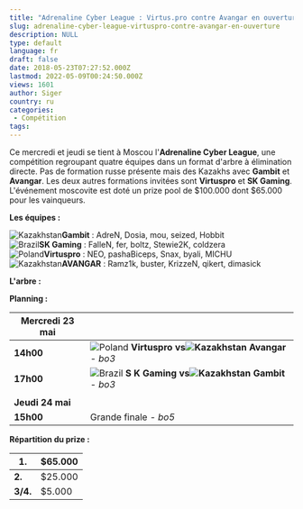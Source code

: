 ```yaml
---
title: "Adrenaline Cyber League : Virtus.pro contre Avangar en ouverture"
slug: adrenaline-cyber-league-virtuspro-contre-avangar-en-ouverture
description: NULL
type: default
language: fr
draft: false
date: 2018-05-23T07:27:52.000Z
lastmod: 2022-05-09T00:24:50.000Z
views: 1601
author: Siger
country: ru
categories:
 - Compétition
tags:
---
```

Ce mercredi et jeudi se tient à Moscou l'**Adrenaline Cyber League**, une compétition regroupant quatre équipes dans un format d'arbre à élimination directe. Pas de formation russe présente mais des Kazakhs avec **Gambit** et **Avangar**. Les deux autres formations invitées sont **Virtuspro** et **SK Gaming**. L'événement moscovite est doté un prize pool de $100.000 dont $65.000 pour les vainqueurs.  
  
**Les équipes :**

![Kazakhstan](/images/countries/kz.svg)⁠**Gambit** : AdreN, Dosia, mou, seized, Hobbit  
![Brazil](/images/countries/br.svg)⁠**SK Gaming** : FalleN, fer, boltz, Stewie2K, coldzera  
![Poland](/images/countries/pl.svg)⁠**Virtuspro** : NEO, pashaBiceps, Snax, byali, MICHU  
![Kazakhstan](/images/countries/kz.svg)**⁠AVANGAR** : Ramz1k, buster, KrizzeN, qikert, dimasick

**L'arbre :**

  
**Planning :**

| **Mercredi 23 mai** |                                                                                                                    |
| ------------------- | ------------------------------------------------------------------------------------------------------------------ |
| **14h00**           | ![Poland](/images/countries/pl.svg)⁠ **Virtuspro vs![Kazakhstan](/images/countries/kz.svg)⁠ Avangar** _\- bo3_     |
| **17h00**           | ![Brazil](/images/countries/br.svg)⁠ **S** **K Gaming vs![Kazakhstan](/images/countries/kz.svg)⁠ Gambit** _\- bo3_ |
| |                   |                                                                                                                    |
| **Jeudi 24 mai**    |                                                                                                                    |
| **15h00**           | Grande finale _\- bo5_                                                                                             |

  
**Répartition du prize :**

| **1.**   | $65.000 |
| -------- | ------- |
| **2.**   | $25.000 |
| **3/4.** | $5.000  |
